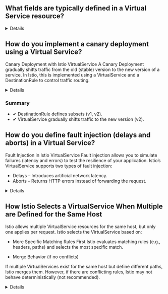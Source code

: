 ## What fields are typically defined in a Virtual Service resource?

<details> 
A VirtualService in Istio defines traffic routing rules for services. Key fields include:

- hosts: Specifies the target service(s).
- gateways: Determines if the VirtualService applies to a gateway or the internal mesh.
- http: Defines HTTP routing (match conditions, retries, redirects, fault injection, etc.).
- tcp & tls: Configures TCP and TLS traffic routing.
- exportTo: Controls visibility across namespaces.
- priority: Sets precedence when multiple VirtualServices match.

```yaml
apiVersion: networking.istio.io/v1beta1
kind: VirtualService
metadata:
  name: my-service
  namespace: default
spec:
  hosts:
    - my-service.default.svc.cluster.local
  gateways:
    - my-ingress-gateway
  http:
    - match:
        - uri:
            prefix: /api
      route:
        - destination:
            host: my-service.default.svc.cluster.local
            port:
              number: 8080
      retries:
        attempts: 3
        perTryTimeout: 2s
      timeout: 5s
      fault:
        abort:
          percentage:
            value: 10
          httpStatus: 500
```
</details>

## How do you implement a canary deployment using a Virtual Service?
Canary Deployment with Istio VirtualService
A Canary Deployment gradually shifts traffic from the old (stable) version to the new version of a service. In Istio, this is implemented using a VirtualService and a DestinationRule to control traffic routing.

<details>
  
### 1. Define a DestinationRule
A DestinationRule defines subsets (versions) of the service.

```yaml
apiVersion: networking.istio.io/v1beta1
kind: DestinationRule
metadata:
  name: my-service
  namespace: default
spec:
  host: my-service.default.svc.cluster.local
  subsets:
    - name: v1
      labels:
        version: v1
    - name: v2
      labels:
        version: v2
```

📌 Explanation:

- Defines two subsets (v1 and v2) based on Kubernetes labels (version: v1 and version: v2).
- This allows VirtualService to selectively send traffic to specific versions.

### 2. Configure Traffic Splitting in VirtualService
The VirtualService gradually shifts traffic from v1 to v2.

```yaml
apiVersion: networking.istio.io/v1beta1
kind: VirtualService
metadata:
  name: my-service
  namespace: default
spec:
  hosts:
    - my-service.default.svc.cluster.local
  http:
    - route:
        - destination:
            host: my-service.default.svc.cluster.local
            subset: v1
          weight: 80
        - destination:
            host: my-service.default.svc.cluster.local
            subset: v2
          weight: 20
```
</details>

### Summary
- ✔ DestinationRule defines subsets (v1, v2).
- ✔ VirtualService gradually shifts traffic to the new version (v2).

## How do you define fault injection (delays and aborts) in a Virtual Service?

Fault Injection in Istio VirtualService
Fault injection allows you to simulate failures (latency and errors) to test the resilience of your application. Istio’s VirtualService supports two types of fault injection:

- Delays – Introduces artificial network latency.
- Aborts – Returns HTTP errors instead of forwarding the request.

<details>
  ```yaml
apiVersion: networking.istio.io/v1beta1
kind: VirtualService
metadata:
  name: my-service
  namespace: default
spec:
  hosts:
    - my-service.default.svc.cluster.local
  http:
    - fault:
        delay:
          fixedDelay: 3s
          percentage:
            value: 40  # 40% requests delayed by 3s
        abort:
          httpStatus: 503
          percentage:
            value: 10  # 10% requests return HTTP 503
      route:
        - destination:
            host: my-service.default.svc.cluster.local
            subset: v1
```
</details>

## How Istio Selects a VirtualService When Multiple are Defined for the Same Host
Istio allows multiple VirtualService resources for the same host, but only one applies per request. Istio selects the VirtualService based on:

- More Specific Matching Rules First
  Istio evaluates matching rules (e.g., headers, paths) and selects the most specific match.

- Merge Behavior (if no conflicts)

If multiple VirtualServices exist for the same host but define different paths, Istio merges them.
However, if there are conflicting rules, Istio may not behave deterministically (not recommended).

<details>

### Example 1: More Specific Match Takes Priority

#### VirtualService 1 (General Routing for All Traffic)

```yaml
apiVersion: networking.istio.io/v1beta1
kind: VirtualService
metadata:
  name: my-service-default
spec:
  hosts:
    - my-service.default.svc.cluster.local
  http:
    - route:
        - destination:
            host: my-service.default.svc.cluster.local
            subset: v1
```

#### VirtualService 2 (More Specific Rule - Header Match for Canary Traffic)

```yaml
apiVersion: networking.istio.io/v1beta1
kind: VirtualService
metadata:
  name: my-service-canary
spec:
  hosts:
    - my-service.default.svc.cluster.local
  http:
    - match:
        - headers:
            x-canary:
              exact: "true"
      route:
        - destination:
            host: my-service.default.svc.cluster.local
            subset: v2
```

📌 Outcome:

If the request contains x-canary: true → VirtualService 2 applies (routes to v2).
If no header is present → VirtualService 1 applies (routes to v1).

### Example 2: Istio Merges Non-Conflicting Rules

#### VirtualService 1 (Handles /api Path)
```yaml
apiVersion: networking.istio.io/v1beta1
kind: VirtualService
metadata:
  name: my-service-api
spec:
  hosts:
    - my-service.default.svc.cluster.local
  http:
    - match:
        - uri:
            prefix: "/api"
      route:
        - destination:
            host: my-service.default.svc.cluster.local
            subset: v1
```

### VirtualService 2 (Handles /admin Path)

```yaml
apiVersion: networking.istio.io/v1beta1
kind: VirtualService
metadata:
  name: my-service-admin
spec:
  hosts:
    - my-service.default.svc.cluster.local
  http:
    - match:
        - uri:
            prefix: "/admin"
      route:
        - destination:
            host: my-service.default.svc.cluster.local
            subset: v2
```

📌 Outcome:

Requests to /api → Route to v1.
Requests to /admin → Route to v2.
Since the rules do not overlap, Istio merges both VirtualServices.

### Example 3: Conflicting Rules – Non-Deterministic Behavior

#### VirtualService 1

```yaml
apiVersion: networking.istio.io/v1beta1
kind: VirtualService
metadata:
  name: my-service-v1
spec:
  hosts:
    - my-service.default.svc.cluster.local
  http:
    - route:
        - destination:
            host: my-service.default.svc.cluster.local
            subset: v1
```

#### VirtualService 2 (Conflicting Default Route)

```yaml
apiVersion: networking.istio.io/v1beta1
kind: VirtualService
metadata:
  name: my-service-v2
spec:
  hosts:
    - my-service.default.svc.cluster.local
  http:
    - route:
        - destination:
            host: my-service.default.svc.cluster.local
            subset: v2
```

📌 Outcome:

Since both VirtualServices define a default route, Istio does not guarantee which one will apply.
This may cause unpredictable behavior (not recommended).
</details>
